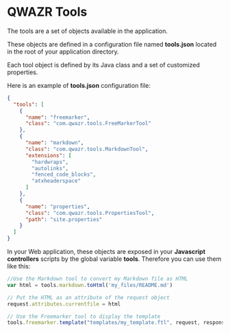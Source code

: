 QWAZR Tools
===========

The tools are a set of objects available in the application.

These objects are defined in a configuration file named **tools.json**
located in the root of your application directory.

Each tool object is defined by its Java class and a set of customized properties.

Here is an example of **tools.json** configuration file:


```json
{
  "tools": [
    {
      "name": "freemarker",
      "class": "com.qwazr.tools.FreeMarkerTool"
    },
    {
      "name": "markdown",
      "class": "com.qwazr.tools.MarkdownTool",
      "extensions": [
        "hardwraps",
        "autolinks",
        "fenced_code_blocks",
        "atxheaderspace"
      ]
    },
    {
      "name": "properties",
      "class": "com.qwazr.tools.PropertiesTool",
      "path": "site.properties"
    }
  ]
}
```

In your Web application, these objects are exposed in your **Javascript controllers** scripts by the global variable **tools**. Therefore you can use them like this:

```js
//Use the Markdown tool to convert my Markdown file as HTML
var html = tools.markdown.toHtml('my_files/README.md')

// Put the HTML as an attribute of the request object
request.attributes.currentfile = html

// Use the Freemarker tool to display the template
tools.freemarker.template("templates/my_template.ftl", request, response)
```